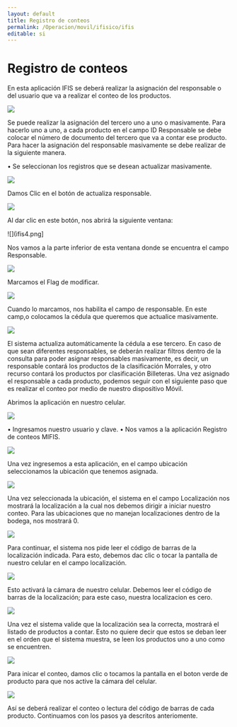 ```yaml
---
layout: default
title: Registro de conteos
permalink: /Operacion/movil/ifisico/ifis
editable: si
---
```


# Registro de conteos  

En esta aplicación IFIS se deberá realizar la asignación del responsable o del usuario que va a realizar el conteo de los productos.  

![](ifis1.png)

Se puede realizar la asignación del tercero uno a uno o masivamente.
Para hacerlo uno a uno, a cada producto en el campo ID Responsable se debe colocar el número de documento del tercero que va a contar ese producto.
Para hacer la asignación del responsable masivamente se debe realizar de la siguiente manera.

•	Se seleccionan los registros que se desean actualizar masivamente.

![](ifis2.png)

Damos Clic en el botón de actualiza responsable.  

![](ifis3.png)

Al dar clic en este botón, nos abrirá la siguiente ventana:

![](ifis4.png]

Nos vamos a la parte inferior de esta ventana donde se encuentra el campo Responsable.

![](ifis5.png)

Marcamos el Flag de modificar.

![](ifis6.png)

Cuando lo marcamos, nos habilita el campo de responsable. En este camp,o colocamos la cédula que queremos que actualice masivamente.

![](ifis7.png)

El sistema actualiza automáticamente la cédula a ese tercero.
En caso de que sean diferentes responsables, se deberán realizar filtros dentro de la consulta para poder asignar responsables masivamente, es decir, un responsable contará los productos de la clasificación Morrales, y otro recurso contará los productos por clasificación Billeteras.
Una vez asignado el responsable a cada producto, podemos seguir con el siguiente paso que es realizar el conteo por medio de nuestro dispositivo Móvil.

Abrimos la aplicación en nuestro celular.

![](ifis8.png)

•	Ingresamos nuestro usuario y clave.
•	Nos vamos a la aplicación Registro de conteos MIFIS.

![](ifis9.png)

Una vez ingresemos a esta aplicación, en el campo ubicación seleccionamos la ubicación que tenemos asignada.

![](ifis10.png)

Una vez seleccionada la ubicación, el sistema en el campo Localización nos mostrará la localización a la cual nos debemos dirigir a iniciar nuestro conteo. Para las ubicaciones que no manejan localizaciones dentro de la bodega, nos mostrará 0.

![](ifis11.png)

Para continuar, el sistema nos pide leer el código de barras de la localización indicada.
Para esto, debemos dac clic o tocar la pantalla de nuestro celular en el campo localización.

![](ifis12.png)

Esto activará la cámara de nuestro celular.
Debemos leer el código de barras de la localización; para este caso, nuestra localizacion es cero.

![](ifis13.png)

Una vez el sistema valide que la localización sea la correcta, mostrará el listado de productos a contar. Esto no quiere decir que estos se deban leer en el orden que el sistema muestra, se leen los productos uno a uno como se encuentren.

![](ifis14.png)

Para inicar el conteo, damos clic o tocamos la pantalla en el boton verde de producto para que nos active la cámara del celular.

![](ifis15.png)

Así se deberá realizar el conteo o lectura del código de barras de cada producto.
Continuamos con los pasos ya descritos anteriomente.





